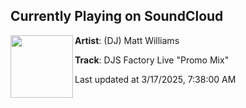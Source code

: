 ## Currently Playing on SoundCloud

[<img align="left" width="100" src="https://i1.sndcdn.com/artworks-q47hhBUmYKjjD9zw-nGwl2Q-t500x500.png">](https://soundcloud.com/matthew-williams-119/djs-factory-live-promo-mix)

**Artist**: (DJ) Matt Williams 

**Track**: DJS Factory Live "Promo Mix"

Last updated at 3/17/2025, 7:38:00 AM
